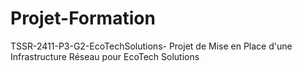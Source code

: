 # Projet-Formation

TSSR-2411-P3-G2-EcoTechSolutions-
Projet de Mise en Place d'une Infrastructure Réseau pour EcoTech Solutions

